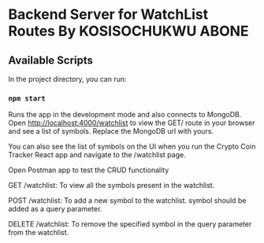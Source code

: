 # Backend Server for WatchList Routes By KOSISOCHUKWU ABONE

## Available Scripts

In the project directory, you can run:

### `npm start`

Runs the app in the development mode and also connects to MongoDB.\
Open [http://localhost:4000/watchlist](http://localhost:4000/watchlist) to view the GET/ route in your browser and see a list of symbols.
Replace the MongoDB url with yours.

You can also see the list of symbols on the UI when you run the Crypto Coin Tracker React app and navigate to the /watchlist page.

Open Postman app to test the CRUD functionality

GET /watchlist: To view all the symbols present in the watchlist.

POST /watchlist: To add a new symbol to the watchlist. symbol should be added as a query parameter.

DELETE /watchlist: To remove the specified symbol in the query parameter from the watchlist.
